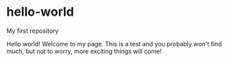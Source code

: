 # hello-world
My first repository

Hello world! Welcome to my page. 
This is a test and you probably won't find much, but not to worry, more exciting things will come!

